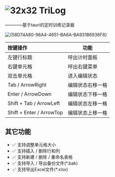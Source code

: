 # ![32x32](https://github.com/user-attachments/assets/9580848e-c90e-4c8e-a6ba-f07795424620) TriLog 
————基于tauri的定时训练记录器

![{58D74A80-96A4-4651-BA6A-BA931B6936F8}](https://github.com/user-attachments/assets/e6db989f-5c86-46dd-a9e7-4ddc06859c73)

| **按键操作**             | **功能**         |
| :----------------------- | ---------------- |
| 左键行标题               | 呼出计时面板     |
| 右键单元格               | 呼出右键菜单     |
| 双击单元格               | 进入编辑状态     |
| Tab / ArrowRight         | 编辑状态右移一格 |
| Enter / ArrowDown        | 编辑状态下移一格 |
| Shift + Tab / ArrowLeft  | 编辑状态左移一格 |
| Shift + Enter / ArrowTop | 编辑状态上移一格 |

## 其它功能

- ✅ 支持调整单元格大小
- ✅ 支持插入 / 删除行和列
- ✅ 支持新建 / 删除 / 重命名表格
- ✅ 支持导入 / 导出备份文件(*.bak)
- ✅ 支持导出Excel文件(*.xlsx)
